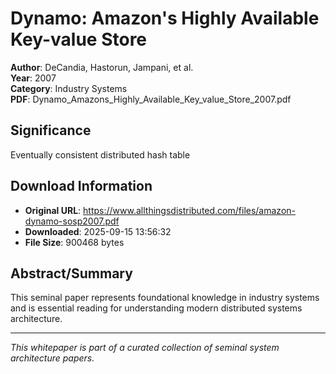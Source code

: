 # Dynamo: Amazon's Highly Available Key-value Store

**Author**: DeCandia, Hastorun, Jampani, et al.  
**Year**: 2007  
**Category**: Industry Systems  
**PDF**: Dynamo_Amazons_Highly_Available_Key_value_Store_2007.pdf  

## Significance
Eventually consistent distributed hash table

## Download Information
- **Original URL**: https://www.allthingsdistributed.com/files/amazon-dynamo-sosp2007.pdf
- **Downloaded**: 2025-09-15 13:56:32
- **File Size**: 900468 bytes

## Abstract/Summary
This seminal paper represents foundational knowledge in industry systems and is essential reading for understanding modern distributed systems architecture.

---
*This whitepaper is part of a curated collection of seminal system architecture papers.*
